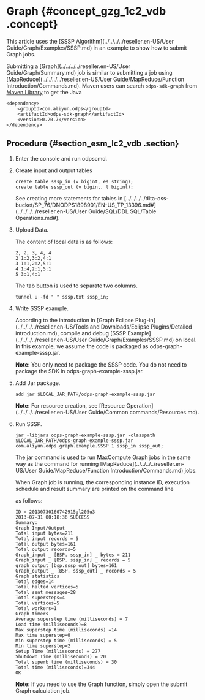 # Graph {#concept_gzg_1c2_vdb .concept}

This article uses the [SSSP Algorithm](../../../../reseller.en-US/User Guide/Graph/Examples/SSSP.md) in an example to show how to submit Graph jobs.

Submitting a [Graph](../../../../reseller.en-US/User Guide/Graph/Summary.md) job is similar to submitting a job using [MapReduce](../../../../reseller.en-US/User Guide/MapReduce/Function Introduction/Commands.md). Maven users can search `odps-sdk-graph` from [Maven Library](http://search.maven.org/) to get the Java

```
<dependency>
    <groupId>com.aliyun.odps</groupId>
    <artifactId>odps-sdk-graph</artifactId>
    <version>0.20.7</version>
</dependency>
```

## Procedure {#section_esm_lc2_vdb .section}

1.  Enter the console and run odpscmd.
2.  Create input and output tables

    ```
    create table sssp_in (v bigint, es string);
    create table sssp_out (v bigint, l bigint);
    ```

    See creating more statements for tables in [../../../../dita-oss-bucket/SP\_76/DNODPS1898901/EN-US\_TP\_13396.md\#](../../../../reseller.en-US/User Guide/SQL/DDL SQL/Table Operations.md#).

3.  Upload Data.

    The content of local data is as follows:

    ```
    2, 2, 3, 4, 4
    2 1:2,3:2,4:1
    3 1:1,2:2,5:1
    4 1:4,2:1,5:1
    5 3:1,4:1
    ```

    The tab button is used to separate two columns.

    ```
    tunnel u -fd " " sssp.txt sssp_in;
    ```

4.  Write SSSP example.

    According to the introduction in [Graph Eclipse Plug-in](../../../../reseller.en-US/Tools and Downloads/Eclipse Plugins/Detailed introduction.md), compile and debug [SSSP Example](../../../../reseller.en-US/User Guide/Graph/Examples/SSSP.md) on local. In this example, we assume the code is packaged as odps-graph-example-sssp.jar.

    **Note:** You only need to package the SSSP code. You do not need to package the SDK in odps-graph-example-sssp.jar.

5.  Add Jar package.

    ```
    add jar $LOCAL_JAR_PATH/odps-graph-example-sssp.jar
    ```

    **Note:** For resource creation, see [Resource Operation](../../../../reseller.en-US/User Guide/Common commands/Resources.md).

6.  Run SSSP.

    ```
    jar -libjars odps-graph-example-sssp.jar -classpath $LOCAL_JAR_PATH/odps-graph-example-sssp.jar com.aliyun.odps.graph.example.SSSP 1 sssp_in sssp_out;
    ```

    The jar command is used to run MaxCompute Graph jobs in the same way as the command for running [MapReduce](../../../../reseller.en-US/User Guide/MapReduce/Function Introduction/Commands.md) jobs.

    When Graph job is running, the corresponding instance ID, execution schedule and result summary are printed on the command line

    as follows:

    ```
    ID = 20130730160742915gl205u3
    2013-07-31 00:18:36 SUCCESS
    Summary:
    Graph Input/Output
    Total input bytes=211
    Total input records = 5
    Total output bytes=161
    Total output records=5
    Graph_input _ [BSP. sssp_in] _ bytes = 211
    Graph_input _ [BSP. sssp_in] _ records = 5
    graph_output_[bsp.sssp_out]_bytes=161
    Graph_output _ [BSP. sssp_out] _ records = 5
    Graph statistics
    Total edges=14
    Total halted vertices=5
    Total sent messages=28
    Total supersteps=4
    Total vertices=5
    Total workers=1
    Graph timers
    Average superstep time (milliseconds) = 7
    Load time (milliseconds)=8
    Max superstep time (milliseconds) =14
    Max time superstep=0
    Min superstep time (milliseconds) = 5
    Min time superstep=2
    Setup Time (milliseconds) = 277
    Shutdown Time (milliseconds) = 20
    Total superb time (milliseconds) = 30
    Total time (milliseconds)=344
    OK
    ```

    **Note:** If you need to use the Graph function, simply open the submit Graph calculation job.


